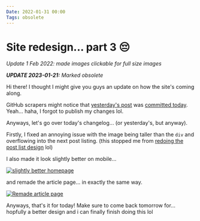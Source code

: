 ```yaml
---
Date: 2022-01-31 00:00
Tags: obsolete
---
```


# Site redesign... part 3 😔

*Update 1 Feb 2022: made images clickable for full size images*

***UPDATE 2023-01-21:** Marked obsolete*

Hi there! I thought I might give you guys an update on how the site's coming along.

GitHub scrapers might notice that [yesterday's post](2022/01/better-site-design-still-still-working-on-it-lol) was [committed today](https://github.com/byemc/byemc.github.io/commit/f33bdc455cf0abd91d7acc6adbf5d4cf90c3fb2e). Yeah... haha, I forgot to publish my changes lol.

Anyways, let's go over today's changelog... (or yesterday's, but anyway).

Firstly, I fixed an annoying issue with the image being taller than the `div` and overflowing into the next post listing. (this stopped me from [redoing the post list design](https://github.com/byemc/byemc.github.io/commit/f33bdc455cf0abd91d7acc6adbf5d4cf90c3fb2e) lol)

I also made it look slightly better on mobile...

[![slightly better homepage](https://byemc.github.io/assets/img/posts/2022/01/31/0002.png)](https://byemc.github.io/assets/img/posts/2022/01/31/0002.png)

and remade the article page... in exactly the same way.

[![Remade article page](https://byemc.github.io/assets/img/posts/2022/01/31/0003.png)](https://byemc.github.io/assets/img/posts/2022/01/31/0003.png)

Anyways, that's it for today! Make sure to come back tomorrow for... hopfully a better design and i can finally finish doing this lol